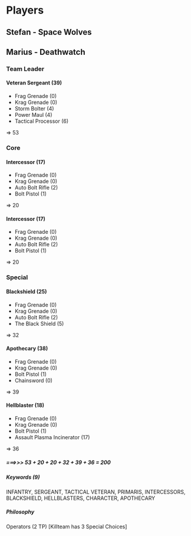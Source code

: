 # Players

## Stefan - Space Wolves

## Marius - Deathwatch

### Team Leader
#### Veteran Sergeant (39) 
- Frag Grenade (0)
- Krag Grenade (0)
- Storm Bolter (4)
- Power Maul (4)
- Tactical Processor (6)

=> 53

### Core
#### Intercessor (17)
- Frag Grenade (0)
- Krag Grenade (0)
- Auto Bolt Rifle (2)
- Bolt Pistol (1)

=> 20

#### Intercessor (17)
- Frag Grenade (0)
- Krag Grenade (0)
- Auto Bolt Rifle (2)
- Bolt Pistol (1)

=> 20

### Special
#### Blackshield (25)
- Frag Grenade (0)
- Krag Grenade (0)
- Auto Bolt Rifle (2)
- The Black Shield (5)

=> 32

#### Apothecary (38)
- Frag Grenade (0)
- Krag Grenade (0)
- Bolt Pistol (1)
- Chainsword (0)

=> 39

#### Hellblaster (18)
- Frag Grenade (0)
- Krag Grenade (0)
- Bolt Pistol (1)
- Assault Plasma Incinerator (17)

=> 36

##### ===>>> 53 + 20 + 20 + 32 + 39 + 36 = 200

##### Keywords (9)
INFANTRY, SERGEANT, TACTICAL VETERAN, PRIMARIS, INTERCESSORS, BLACKSHIELD, HELLBLASTERS, CHARACTER, APOTHECARY

##### Philosophy
Operators (2 TP) [Killteam has 3 Special Choices]
